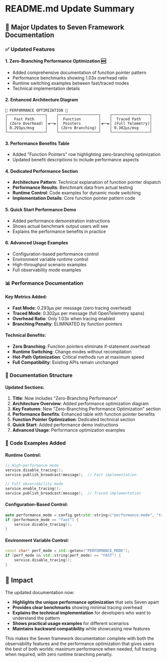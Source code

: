 # README.md Update Summary

## 🚀 Major Updates to Seven Framework Documentation

### ✅ Updated Features

#### 1. **Zero-Branching Performance Optimization** 🆕
- Added comprehensive documentation of function pointer pattern
- Performance benchmarks showing 1.03x overhead ratio
- Runtime switching examples between fast/traced modes
- Technical implementation details

#### 2. **Enhanced Architecture Diagram**
```
🚀 PERFORMANCE OPTIMIZATION 🚀
┌─────────────────┐    ┌──────────────────┐    ┌─────────────────┐
│   Fast Path     │    │  Function        │    │  Traced Path    │
│ (Zero Overhead) │◄──►│  Pointers        │◄──►│ (Full Telemetry)│
│ 0.293μs/msg     │    │ (Zero Branching) │    │ 0.302μs/msg     │
└─────────────────┘    └──────────────────┘    └─────────────────┘
```

#### 3. **Performance Benefits Table**
- Added "Function Pointers" row highlighting zero-branching optimization
- Updated benefit descriptions to include performance aspects

#### 4. **Dedicated Performance Section**
- **Architecture Pattern**: Technical explanation of function pointer dispatch
- **Performance Results**: Benchmark data from actual testing
- **Runtime Control**: Code examples for dynamic mode switching
- **Implementation Details**: Core function pointer pattern code

#### 5. **Quick Start Performance Demo**
- Added performance demonstration instructions
- Shows actual benchmark output users will see
- Explains the performance benefits in practice

#### 6. **Advanced Usage Examples**
- Configuration-based performance control
- Environment variable runtime control
- High-throughput scenario examples
- Full observability mode examples

### 📊 Performance Documentation

#### Key Metrics Added:
- **Fast Mode**: 0.293μs per message (zero tracing overhead)
- **Traced Mode**: 0.302μs per message (full OpenTelemetry spans)
- **Overhead Ratio**: Only 1.03x when tracing enabled
- **Branching Penalty**: ELIMINATED by function pointers

#### Technical Benefits:
- **Zero Branching**: Function pointers eliminate if-statement overhead
- **Runtime Switching**: Change modes without recompilation
- **Hot-Path Optimization**: Critical methods run at maximum speed
- **Full Compatibility**: Existing APIs remain unchanged

### 🎯 Documentation Structure

#### Updated Sections:
1. **Title**: Now includes "Zero-Branching Performance"
2. **Architecture Overview**: Added performance optimization diagram
3. **Key Features**: New "Zero-Branching Performance Optimization" section
4. **Performance Benefits**: Enhanced table with function pointer benefits
5. **Function Pointer Optimization**: Dedicated technical section
6. **Quick Start**: Added performance demo instructions
7. **Advanced Usage**: Performance optimization examples

### 🔧 Code Examples Added

#### Runtime Control:
```cpp
// High-performance mode
service.disable_tracing();
service.publish_broadcast(message);  // Fast implementation

// Full observability mode  
service.enable_tracing();
service.publish_broadcast(message);  // Traced implementation
```

#### Configuration-Based Control:
```cpp
auto performance_mode = config.get<std::string>("performance.mode", "traced");
if (performance_mode == "fast") {
    service.disable_tracing();
}
```

#### Environment Variable Control:
```cpp
const char* perf_mode = std::getenv("PERFORMANCE_MODE");
if (perf_mode && std::string(perf_mode) == "FAST") {
    service.disable_tracing();
}
```

## 🎯 Impact

The updated documentation now:
- **Highlights the unique performance optimization** that sets Seven apart
- **Provides clear benchmarks** showing minimal tracing overhead
- **Explains the technical implementation** for developers who want to understand the pattern
- **Shows practical usage examples** for different scenarios
- **Maintains backward compatibility** while showcasing new features

This makes the Seven framework documentation complete with both the observability features and the performance optimization that gives users the best of both worlds: maximum performance when needed, full tracing when required, with zero runtime branching penalty.
